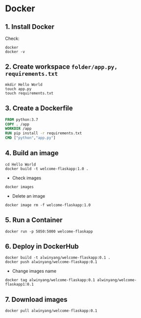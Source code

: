# Docker



## 1. Install Docker

Check:

```shell
docker
docker -v
```



## 2. Create workspace `folder/app.py, requirements.txt`

```
mkdir Hello World
touch app.py
touch requirements.txt
```



## 3. Create a Dockerfile

```dockerfile
FROM python:3.7
COPY . /app
WORKDIR /app
RUN pip install -r requirements.txt
CMD ["python","app.py"]
```



## 4. Build an image

```shell
cd Hello World
docker build -t welcome-flaskapp:1.0 .
```

- Check images

```shell
docker images
```

- Delete an image

```shell
docker image rm -f welcome-flaskapp:1.0
```



## 5. Run a Container

```shell
docker run -p 5050:5000 welcome-flaskapp
```



## 6. Deploy in DockerHub

```shell
docker build -t alwinyang/welcome-flaskapp:0.1 .
docker push alwinyang/welcome-flaskapp:0.1
```

- Change images name

```shell
docker tag alwinyang/welcome-flaskapp:0.1 alwinyang/welcome-flaskapp1:0.1
```



## 7. Download images

```shell
docker pull alwinyang/welcome-flaskapp:0.1
```

